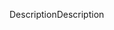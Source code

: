 <span data-ttu-id="0d329-101">Description</span><span class="sxs-lookup"><span data-stu-id="0d329-101">Description</span></span>
